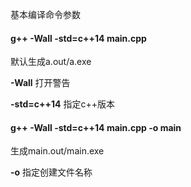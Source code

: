 基本编译命令参数

#### g++ -Wall -std=c++14 main.cpp

默认生成a.out/a.exe

 **-Wall** 打开警告
 
 **-std=c++14**  指定c++版本

#### g++ -Wall -std=c++14 main.cpp -o main
生成main.out/main.exe

 **-o** 指定创建文件名称

